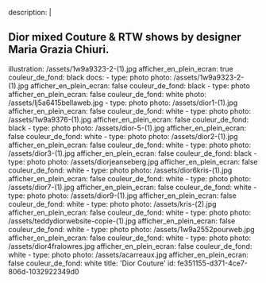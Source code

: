 description: |
  <h2>Dior mixed Couture & RTW shows by designer Maria Grazia Chiuri.
  </h2>
illustration: /assets/1w9a9323-2-(1).jpg
afficher_en_plein_ecran: true
couleur_de_fond: black
docs:
  -
    type: photo
    photo: /assets/1w9a9323-2-(1).jpg
    afficher_en_plein_ecran: false
    couleur_de_fond: black
  -
    type: photo
    afficher_en_plein_ecran: false
    couleur_de_fond: white
    photo: /assets/lj5a6415bellaweb.jpg
  -
    type: photo
    photo: /assets/dior1-(1).jpg
    afficher_en_plein_ecran: false
    couleur_de_fond: white
  -
    type: photo
    photo: /assets/1w9a9376-(1).jpg
    afficher_en_plein_ecran: false
    couleur_de_fond: black
  -
    type: photo
    photo: /assets/dior-5-(1).jpg
    afficher_en_plein_ecran: false
    couleur_de_fond: white
  -
    type: photo
    photo: /assets/dior2-(1).jpg
    afficher_en_plein_ecran: false
    couleur_de_fond: white
  -
    type: photo
    photo: /assets/dior3-(1).jpg
    afficher_en_plein_ecran: false
    couleur_de_fond: black
  -
    type: photo
    photo: /assets/diorjeanseberg.jpg
    afficher_en_plein_ecran: false
    couleur_de_fond: white
  -
    type: photo
    photo: /assets/dior6kris-(1).jpg
    afficher_en_plein_ecran: false
    couleur_de_fond: white
  -
    type: photo
    photo: /assets/dior7-(1).jpg
    afficher_en_plein_ecran: false
    couleur_de_fond: white
  -
    type: photo
    photo: /assets/dior9-(1).jpg
    afficher_en_plein_ecran: false
    couleur_de_fond: white
  -
    type: photo
    photo: /assets/kris-(2).jpg
    afficher_en_plein_ecran: false
    couleur_de_fond: white
  -
    type: photo
    photo: /assets/teddydiorwebsite-copie-(1).jpg
    afficher_en_plein_ecran: false
    couleur_de_fond: white
  -
    type: photo
    photo: /assets/1w9a2552pourweb.jpg
    afficher_en_plein_ecran: false
    couleur_de_fond: white
  -
    type: photo
    photo: /assets/dior4fralowres.jpg
    afficher_en_plein_ecran: false
    couleur_de_fond: white
  -
    type: photo
    photo: /assets/acarreaux.jpg
    afficher_en_plein_ecran: false
    couleur_de_fond: white
title: 'Dior Couture'
id: fe351155-d371-4ce7-806d-1032922349d0
